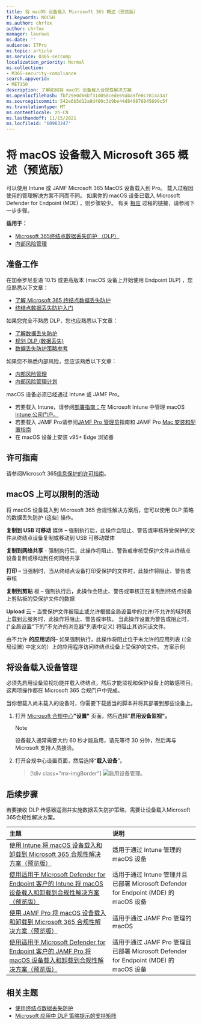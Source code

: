 ```yaml
---
title: 将 macOS 设备载入 Microsoft 365 概述（预览版）
f1.keywords: NOCSH
ms.author: chrfox
author: chrfox
manager: laurawi
ms.date: ''
audience: ITPro
ms.topic: article
ms.service: O365-seccomp
localization_priority: Normal
ms.collection:
- M365-security-compliance
search.appverid:
- MET150
description: 了解如何将 macOS 设备载入合规性解决方案
ms.openlocfilehash: fbf29e0d66bf31d058cede69aba9fe0c7814a3a7
ms.sourcegitcommit: 542e6b5d12a8d400c3b9be44d849676845609c5f
ms.translationtype: MT
ms.contentlocale: zh-CN
ms.lasthandoff: 11/15/2021
ms.locfileid: "60963247"
---
```

# <a name="onboard-macos-devices-into-microsoft-365-overview-preview"></a>将 macOS 设备载入 Microsoft 365 概述（预览版）

可以使用 Intune 或 JAMF Microsoft 365 MacOS 设备载入到 Pro。 载入过程因使用的管理解决方案不同而不同。 如果你的 macOS 设备已载入 Microsoft Defender for Endpoint (MDE) ，则步骤较少。 有关 [相应](#next-steps) 过程的链接，请参阅下一步步骤。

**适用于：**

- [Microsoft 365终结点数据丢失防护 （DLP）](./endpoint-dlp-learn-about.md)
- [内部风险管理](insider-risk-management.md#learn-about-insider-risk-management-in-microsoft-365)

## <a name="before-you-begin"></a>准备工作

在加泰罗尼亚语 10.15 或更高版本 (macOS 设备上开始使用 Endpoint DLP) ，您应熟悉以下文章：

- [了解 Microsoft 365 终结点数据丢失防护](endpoint-dlp-learn-about.md#learn-about-microsoft-365-endpoint-data-loss-prevention)
- [终结点数据丢失防护入门](endpoint-dlp-getting-started.md#get-started-with-endpoint-data-loss-prevention)

如果您完全不熟悉 DLP，您也应熟悉以下文章：

- [了解数据丢失防护](dlp-learn-about-dlp.md#learn-about-data-loss-prevention)
- [规划 DLP (数据丢失) ](dlp-overview-plan-for-dlp.md#plan-for-data-loss-prevention-dlp)
- [数据丢失防护策略参考](dlp-policy-reference.md#data-loss-prevention-policy-reference)

如果您不熟悉内部风险，您应该熟悉以下文章：

 - [内部风险管理](insider-risk-management.md#learn-about-insider-risk-management-in-microsoft-365)
 - [内部风险管理计划](insider-risk-management-plan.md#plan-for-insider-risk-management)

macOS 设备必须已经通过 Intune 或 JAMF Pro。
 
- 若要载入 Intune，请参阅[部署指南：](/mem/intune/fundamentals/deployment-guide-platform-macos)在 Microsoft Intune 中管理 macOS [Intune 公司门户。](/mem/intune/user-help/enroll-your-device-in-intune-macos-cp) 
- 若要载入 JAMF Pro请参阅[JAMF Pro 管理员](https://www.jamf.com/resources/product-documentation/jamf-pro-administrators-guide/)指南和 JAMF Pro [Mac 安装和配置指南](https://www.jamf.com/resources/product-documentation/jamf-pro-installation-guide-for-mac/)
- 在 macOS 设备上安装 v95+ Edge 浏览器 

## <a name="licensing-guidance"></a>许可指南

请参阅Microsoft 365[信息保护的许可指南](/office365/servicedescriptions/microsoft-365-service-descriptions/microsoft-365-tenantlevel-services-licensing-guidance/microsoft-365-security-compliance-licensing-guidance#information-protection-data-loss-prevention-for-exchange-online-sharepoint-online-and-onedrive-for-business)。

## <a name="activities-that-can-be-restricted-on-macos"></a>macOS 上可以限制的活动 

将 macOS 设备载入到 Microsoft 365 合规性解决方案后，您可以使用 DLP 策略的数据丢失防护 (这些) 操作。

**复制到 USB 可移动** 媒体 – 强制执行后，此操作会阻止、警告或审核将受保护的文件从终结点设备复制或移动到 USB 可移动媒体 

**复制到网络共享** - 强制执行后，此操作将阻止、警告或审核受保护文件从终结点设备复制或移动到任何网络共享 

**打印** – 当强制时，当从终结点设备打印受保护的文件时，此操作将阻止、警告或审核 

**复制到剪贴** 板 – 强制执行后，此操作会阻止、警告或审核正在复制到终结点设备上剪贴板的受保护文件的数据 

**Upload** 云 – 当受保护文件被阻止或允许根据全局设置中的允许/不允许的域列表上载到云服务时，此操作将阻止、警告或审核。 当此操作设置为警告或阻止时， ("全局设置"下的"不允许的浏览器"列表中定义) 将阻止其访问该文件。 

由不允许 **的应用访问**– 如果强制执行，此操作将阻止位于未允许的应用列表 (（全局设置) 中定义的）上的应用程序访问终结点设备上受保护的文件。 方案示例 

## <a name="onboarding-devices-into-device-management"></a>将设备载入设备管理

必须先启用设备监视功能并载入终结点，然后才能监视和保护设备上的敏感项目。 这两项操作都在 Microsoft 365 合规门户中完成。

当你想载入尚未载入的设备时，你需要下载适当的脚本并将其部署到那些设备上。 <!--Follow the [Onboarding devices procedure](endpoint-dlp-getting-started.md#onboarding-devices).-->

<!--If you already have devices onboarded into [Microsoft Defender for Endpoint](/windows/security/threat-protection/), they will already appear in the managed devices list.-->

1. 打开 [Microsoft 合规中心](https://compliance.microsoft.com)**"设置"** 页面，然后选择"**启用设备监视"。**

   > [!NOTE]
   > 设备载入通常需要大约 60 秒才能启用，请先等待 30 分钟，然后再与 Microsoft 支持人员接洽。

2. 打开合规中心设置页面，然后选择“**载入设备**”。

   > [!div class="mx-imgBorder"]
   > ![启用设备管理。](../media/endpoint-dlp-learn-about-1-enable-device-management.png)

## <a name="next-steps"></a>后续步骤

若要接收 DLP 传感器遥测并实施数据丢失防护策略，需要让设备载入Microsoft 365合规性解决方案。 

主题 | 说明
:---|:---
|[使用 Intune 将 macOS 设备载入和卸载到 Microsoft 365 合规性解决方案（预览版）](device-onboarding-offboarding-macos-intune.md#onboard-and-offboard-macos-devices-into-microsoft-365-compliance-solutions-using-intune-preview)|适用于通过 Intune 管理的 macOS 设备
|[使用适用于 Microsoft Defender for Endpoint 客户的 Intune 将 macOS 设备载入和卸载到合规性解决方案（预览版）](device-onboarding-offboarding-macos-intune-mde.md#onboard-and-offboard-macos-devices-into-compliance-solutions-using-intune-for-microsoft-defender-for-endpoint-customers-preview) |适用于通过 Intune 管理并且已部署 Microsoft Defender for Endpoint (MDE) 的 macOS 设备
|[使用 JAMF Pro 将 macOS 设备载入和卸载到 Microsoft 365 合规性解决方案（预览版）](device-onboarding-offboarding-macos-jamfpro.md#onboard-and-offboard-macos-devices-into-microsoft-365-compliance-solutions-using-jamf-pro-preview) | 适用于通过 JAMF Pro 管理的 macOS
|[使用适用于 Microsoft Defender for Endpoint 客户的 JAMF Pro 将 macOS 设备载入和卸载到合规性解决方案（预览版）](device-onboarding-offboarding-macos-jamfpro-mde.md#onboard-and-offboard-macos-devices-into-compliance-solutions-using-jamf-pro-for-microsoft-defender-for-endpoint-customers-preview)|适用于通过 JAMF Pro 管理且已部署 Microsoft Defender for Endpoint (MDE) 的 macOS 设备


## <a name="related-topics"></a>相关主题

- [使用终结点数据丢失防护](endpoint-dlp-using.md#using-endpoint-data-loss-prevention)
- [Microsoft 应用中 DLP 策略提示的支持矩阵](dlp-policy-tips-reference.md#support-matrix-for-dlp-policy-tips-across-microsoft-apps)
